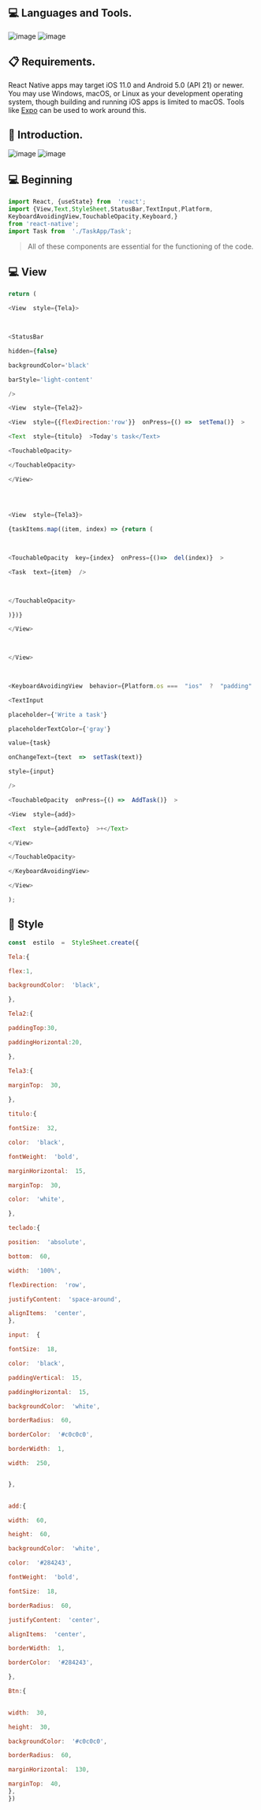 ## 💻 Languages and Tools.

![image](https://camo.githubusercontent.com/9d07c04bdd98c662d5df9d4e1cc1de8446ffeaebca330feb161f1fb8e1188204/68747470733a2f2f696d672e736869656c64732e696f2f62616467652f4a6176615363726970742d4637444631453f7374796c653d666f722d7468652d6261646765266c6f676f3d6a617661736372697074266c6f676f436f6c6f723d626c61636b)
![image](https://camo.githubusercontent.com/0b9bce580a369d91352cf37397f1e079ef104531fc0bc53a145deb8f43fca535/68747470733a2f2f696d672e736869656c64732e696f2f62616467652f52656163745f4e61746976652d3230323332413f7374796c653d666f722d7468652d6261646765266c6f676f3d7265616374266c6f676f436f6c6f723d363144414642)

## 📋  Requirements.
React Native apps may target iOS 11.0 and Android 5.0 (API 21) or newer. You may use Windows, macOS, or Linux as your development operating system, though building and running iOS apps is limited to macOS. Tools like [Expo](https://expo.io/) can be used to work around this.

## 📱  Introduction.
![image](https://user-images.githubusercontent.com/83431609/118301412-64eaf000-b4b9-11eb-8404-dfd9fdbf9c94.png) 
![image](https://user-images.githubusercontent.com/83431609/118301679-bc895b80-b4b9-11eb-986b-82df0d382b90.png)




## 💻  Beginning

```js
import React, {useState} from  'react';
import {View,Text,StyleSheet,StatusBar,TextInput,Platform,
KeyboardAvoidingView,TouchableOpacity,Keyboard,}
from 'react-native';
import Task from  './TaskApp/Task';
```
> All of these components are essential for the functioning of the code.
## 💻  View
```js
return (

<View  style={Tela}>

  

<StatusBar

hidden={false}

backgroundColor='black'

barStyle='light-content'

/>

<View  style={Tela2}>

<View  style={{flexDirection:'row'}}  onPress={() =>  setTema()}  >

<Text  style={titulo}  >Today's task</Text>

<TouchableOpacity>

</TouchableOpacity>

</View>

  
  

<View  style={Tela3}>

{taskItems.map((item, index) => {return (

  

<TouchableOpacity  key={index}  onPress={()=>  del(index)}  >

<Task  text={item}  />

  

</TouchableOpacity>

)})}

</View>

  

</View>

  

<KeyboardAvoidingView  behavior={Platform.os ===  "ios"  ?  "padding"  :  "height"}  style={teclado}>

<TextInput

placeholder={'Write a task'}

placeholderTextColor={'gray'}

value={task}

onChangeText={text  =>  setTask(text)}

style={input}

/>

<TouchableOpacity  onPress={() =>  AddTask()}  >

<View  style={add}>

<Text  style={addTexto}  >+</Text>

</View>

</TouchableOpacity>

</KeyboardAvoidingView>

</View>

);
```

## 📱 Style

```js
const  estilo  =  StyleSheet.create({

Tela:{

flex:1,

backgroundColor:  'black',

},

Tela2:{

paddingTop:30,

paddingHorizontal:20,

},

Tela3:{

marginTop:  30,
 
},

titulo:{

fontSize:  32,

color:  'black',

fontWeight:  'bold',

marginHorizontal:  15,

marginTop:  30,

color:  'white',

},

teclado:{

position:  'absolute',

bottom:  60,

width:  '100%',

flexDirection:  'row',

justifyContent:  'space-around',

alignItems:  'center',
},

input:  {

fontSize:  18,

color:  'black',

paddingVertical:  15,

paddingHorizontal:  15,

backgroundColor:  'white',

borderRadius:  60,

borderColor:  '#c0c0c0',

borderWidth:  1,

width:  250,


},

 
add:{

width:  60,

height:  60,

backgroundColor:  'white',

color:  '#284243',

fontWeight:  'bold',

fontSize:  18,

borderRadius:  60,

justifyContent:  'center',

alignItems:  'center',

borderWidth:  1,

borderColor:  '#284243',

},

Btn:{

  
width:  30,

height:  30,

backgroundColor:  '#c0c0c0',

borderRadius:  60,

marginHorizontal:  130,

marginTop:  40,
},
})
```




